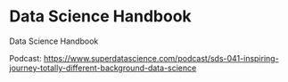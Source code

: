 # Data Science Handbook
Data Science Handbook



Podcast:
https://www.superdatascience.com/podcast/sds-041-inspiring-journey-totally-different-background-data-science




